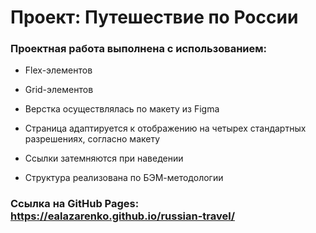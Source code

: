 # Проект: Путешествие по России

### Проектная работа выполнена с использованием:
* Flex-элементов
* Grid-элементов


* Верстка осуществлялась по макету из Figma
* Страница адаптируется к отображению на четырех стандартных разрешениях, согласно макету
* Ссылки затемняются при наведении
* Структура реализована по БЭМ-методологии


### Ссылка на GitHub Pages: https://ealazarenko.github.io/russian-travel/ 